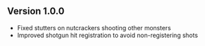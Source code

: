 ## Version 1.0.0
- Fixed stutters on nutcrackers shooting other monsters
- Improved shotgun hit registration to avoid non-registering shots
